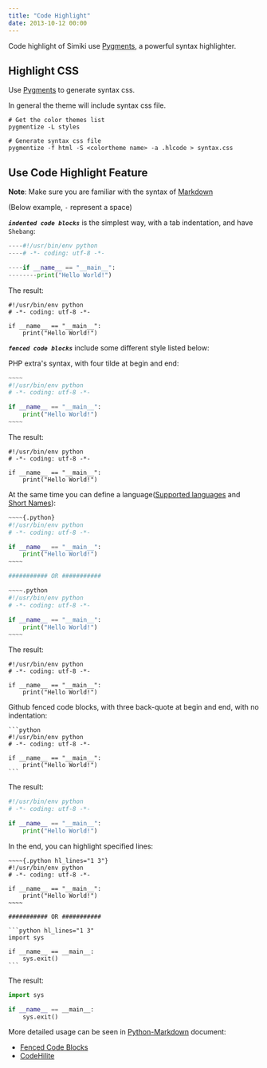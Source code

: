 ```yaml
---
title: "Code Highlight"
date: 2013-10-12 00:00
---
```


Code highlight of Simiki use [Pygments](http://pygments.org/), a powerful syntax highlighter.

## Highlight CSS ##

Use [Pygments](http://pygments.org/) to generate syntax css.

In general the theme will include syntax css file.

	# Get the color themes list
	pygmentize -L styles

	# Generate syntax css file
	pygmentize -f html -S <colortheme name> -a .hlcode > syntax.css

## Use Code Highlight Feature ##

**Note**: Make sure you are familiar with the syntax of [Markdown](https://daringfireball.net/projects/markdown/)

(Below example, `-` represent a space)

***`indented code blocks`*** is the simplest way, with a tab indentation, and have `Shebang`:

```python
----#!/usr/bin/env python
----# -*- coding: utf-8 -*-

----if __name__ == "__main__":
--------print("Hello World!")
```

The result:

	#!/usr/bin/env python
	# -*- coding: utf-8 -*-

	if __name__ == "__main__":
		print("Hello World!")


***`fenced code blocks`*** include some different style listed below:

PHP extra's syntax, with four tilde at begin and end:

```python
~~~~
#!/usr/bin/env python
# -*- coding: utf-8 -*-

if __name__ == "__main__":
	print("Hello World!")
~~~~
```

The result:

~~~~
#!/usr/bin/env python
# -*- coding: utf-8 -*-

if __name__ == "__main__":
	print("Hello World!")
~~~~

At the same time you can define a language([Supported languages](http://pygments.org/languages/) and [Short Names](http://pygments.org/docs/lexers/)):

```python
~~~~{.python}
#!/usr/bin/env python
# -*- coding: utf-8 -*-

if __name__ == "__main__":
	print("Hello World!")
~~~~

########### OR ###########

~~~~.python
#!/usr/bin/env python
# -*- coding: utf-8 -*-

if __name__ == "__main__":
	print("Hello World!")
~~~~
```

The result:

~~~~{.python}
#!/usr/bin/env python
# -*- coding: utf-8 -*-

if __name__ == "__main__":
	print("Hello World!")
~~~~

Github fenced code blocks, with three back-quote at begin and end, with no indentation:

	```python
	#!/usr/bin/env python
	# -*- coding: utf-8 -*-

	if __name__ == "__main__":
		print("Hello World!")
	```

The result:

```python
#!/usr/bin/env python
# -*- coding: utf-8 -*-

if __name__ == "__main__":
	print("Hello World!")
```

In the end, you can highlight specified lines:

	~~~~{.python hl_lines="1 3"}
	#!/usr/bin/env python
	# -*- coding: utf-8 -*-

	if __name__ == "__main__":
		print("Hello World!")
	~~~~

	########### OR ###########

	```python hl_lines="1 3"
	import sys

	if __name__ == __main__:
		sys.exit()
	```

The result:

```python hl_lines="1 3"
import sys

if __name__ == __main__:
	sys.exit()
```

More detailed usage can be seen in [Python-Markdown](https://pythonhosted.org/Markdown/) document:

* [Fenced Code Blocks](https://pythonhosted.org/Markdown/extensions/fenced_code_blocks.html)
* [CodeHilite](https://pythonhosted.org/Markdown/extensions/code_hilite.html)
